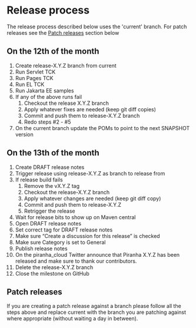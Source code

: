 # Release process

The release process described below uses the 'current' branch. For patch releases see the [Patch releases](#patch-releases) section below

## On the 12th of the month

1. Create release-X.Y.Z branch from current
1. Run Servlet TCK
1. Run Pages TCK
1. Run EL TCK
1. Run Jakarta EE samples
1. If any of the above runs fail
    1. Checkout the release X.Y.Z branch
    1. Apply whatever fixes are needed (keep git diff copies)
    1. Commit and push them to release-X.Y.Z branch
    1. Redo steps #2 - #5
1. On the current branch update the POMs to point to the next SNAPSHOT version

## On the 13th of the month

1. Create DRAFT release notes
1. Trigger release using release-X.Y.Z as branch to release from
1. If release build fails
    1. Remove the vX.Y.Z tag
    1. Checkout the release-X.Y.Z branch
    1. Apply whatever changes are needed (keep git diff copy)
    1. Commit and push them to release-X.Y.Z
    1. Retrigger the release
1. Wait for release bits to show up on Maven central
1. Open DRAFT release notes
1. Set correct tag for DRAFT release notes
1. Make sure “Create a discussion for this release” is checked
1. Make sure Category is set to General 
1. Publish release notes
1. On the piranha_cloud Twitter announce that Piranha X.Y.Z has been released and make sure to thank our contributors.
1. Delete the release-X.Y.Z branch
1. Close the milestone on GitHub

## Patch releases

If you are creating a patch release against a branch please follow all the
steps above and replace current with the branch you are patching against where 
appropriate (without waiting a day in between).
